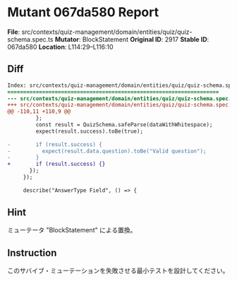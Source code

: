 # Mutant 067da580 Report

**File**: src/contexts/quiz-management/domain/entities/quiz/quiz-schema.spec.ts
**Mutator**: BlockStatement
**Original ID**: 2917
**Stable ID**: 067da580
**Location**: L114:29–L116:10

## Diff

```diff
Index: src/contexts/quiz-management/domain/entities/quiz/quiz-schema.spec.ts
===================================================================
--- src/contexts/quiz-management/domain/entities/quiz/quiz-schema.spec.ts	original
+++ src/contexts/quiz-management/domain/entities/quiz/quiz-schema.spec.ts	mutated #2917
@@ -110,11 +110,9 @@
         };
         const result = QuizSchema.safeParse(dataWithWhitespace);
         expect(result.success).toBe(true);
 
-        if (result.success) {
-          expect(result.data.question).toBe("Valid question");
-        }
+        if (result.success) {}
       });
     });
 
     describe("AnswerType Field", () => {
```

## Hint

ミューテータ "BlockStatement" による置換。

## Instruction

このサバイブ・ミューテーションを失敗させる最小テストを設計してください。
